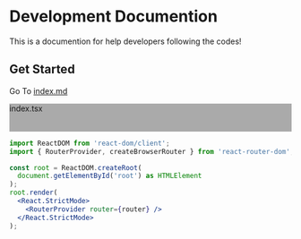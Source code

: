 # Development Documention

This is a documention for help developers following the codes!

## Get Started
Go To [index.md](./index.md)

 <link rel="stylesheet" href="card.css" /> 



<div class="code-title" style=" background-color: #aaa;
    height:50px;
    margin-bottom:-0px;
    z-index:-1;
    position:sticky;
    top:0;">
  index.tsx
</div>

```jsx
import ReactDOM from 'react-dom/client';
import { RouterProvider, createBrowserRouter } from 'react-router-dom';

const root = ReactDOM.createRoot(
  document.getElementById('root') as HTMLElement
);
root.render(
  <React.StrictMode>
    <RouterProvider router={router} />
  </React.StrictMode>
);
```

